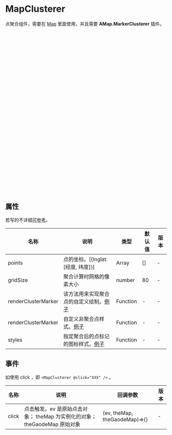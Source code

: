 # MapClusterer

点聚合组件，需要在 [Map](./configs/map) 里面使用，并且需要 **AMap.MarkerClusterer** 插件。

<script setup lang="ts">
  import { Map, MapClusterer } from '../../components';
  import { points } from '../datas/china';
</script>
<style>
.config-map {
  height: 500px;
  width: 100%
}
</style>
<div class="config-map">
  <Map
    map-key="e37740bc1cc102bdc13fe10b02d82de6"
    :center="[105, 34]"
    :zoom="4"
    :securityConfig="{ securityJsCode: '618328f70209e0ce7566f84258326f5d' }"
    :plugins="['AMap.MarkerClusterer']"
  >
    <MapClusterer :points="points" />
  </Map>
</div>

## 属性

若写的不详细[可参考](https://lbs.amap.com/api/javascript-api/reference/plugin/#AMap.MarkerClusterer)。

|名称|说明|类型|默认值|版本|
|--|--|--|--|--|
|points|点的坐标。[{lnglat:[经度, 纬度]}]|Array|[]| - |
|gridSize|聚合计算时网格的像素大小|number|80| - |
|renderClusterMarker|该方法用来实现聚合点的自定义绘制。[例子](./demos/clusterer-customer)|Function|-| - |
|renderClusterMarker|自定义非聚合点样式。[例子](./demos/clusterer-customer)|Function|-| - |
|styles|指定聚合后的点标记的图标样式。[例子](./demos/clusterer-img)|Function|-| - |

## 事件

如使用 click ，即 `<MapClusterer @click="XXX" />` 。

|名称|说明|回调参数|版本|
|--|--|--|--|
|click|点击触发。ev 是原始点击对象； theMap 为实例化的对象； theGaodeMap 原始对象|(ev, theMap, theGaodeMap)=>{}| - |
